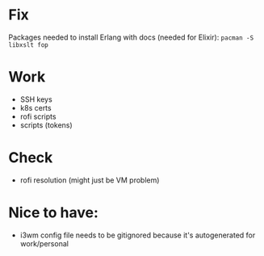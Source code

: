 # Fix

Packages needed to install Erlang with docs (needed for Elixir): `pacman -S libxslt fop `

# Work

- SSH keys
- k8s certs
- rofi scripts
- scripts (tokens)

# Check

* rofi resolution (might just be VM problem)

# Nice to have:

- i3wm config file needs to be gitignored because it's autogenerated for work/personal

